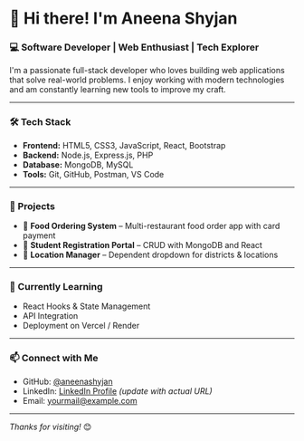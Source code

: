 # 👋 Hi there! I'm Aneena Shyjan

### 💻 Software Developer | Web Enthusiast | Tech Explorer

I'm a passionate full-stack developer who loves building web applications that solve real-world problems. I enjoy working with modern technologies and am constantly learning new tools to improve my craft.

---

### 🛠️ Tech Stack

- **Frontend:** HTML5, CSS3, JavaScript, React, Bootstrap
- **Backend:** Node.js, Express.js, PHP
- **Database:** MongoDB, MySQL
- **Tools:** Git, GitHub, Postman, VS Code

---

### 📌 Projects

- 🛒 **Food Ordering System** – Multi-restaurant food order app with card payment
- 📝 **Student Registration Portal** – CRUD with MongoDB and React
- 📍 **Location Manager** – Dependent dropdown for districts & locations

---

### 🌱 Currently Learning

- React Hooks & State Management  
- API Integration  
- Deployment on Vercel / Render

---

### 📫 Connect with Me

- GitHub: [@aneenashyjan](https://github.com/aneenashyjan)
- LinkedIn: [LinkedIn Profile](https://www.linkedin.com/in/aneenashyjan/) *(update with actual URL)*  
- Email: yourmail@example.com

---

_Thanks for visiting!_ 😊
